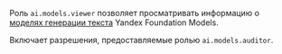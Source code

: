 Роль `ai.models.viewer` позволяет просматривать информацию о [моделях генерации текста](../../../foundation-models/concepts/generation/models.md) Yandex Foundation Models.

Включает разрешения, предоставляемые ролью `ai.models.auditor`.
